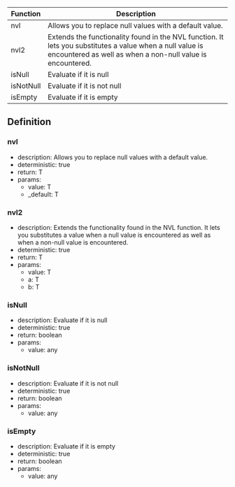 |Function    |Description                                   |
|------------|----------------------------------------------|
|nvl|Allows you to replace null values with a default value.|
|nvl2|Extends the functionality found in the NVL function. It lets you substitutes a value when a null value is encountered as well as when a non-null value is encountered.|
|isNull|Evaluate if it is null|
|isNotNull|Evaluate if it is not null|
|isEmpty|Evaluate if it is empty|

## Definition

### nvl

- description: Allows you to replace null values with a default value.
- deterministic: true
- return: T
- params:
	- value: T
	- _default: T

### nvl2

- description: Extends the functionality found in the NVL function. It lets you substitutes a value when a null value is encountered as well as when a non-null value is encountered.
- deterministic: true
- return: T
- params:
	- value: T
	- a: T
	- b: T

### isNull

- description: Evaluate if it is null
- deterministic: true
- return: boolean
- params:
	- value: any

### isNotNull

- description: Evaluate if it is not null
- deterministic: true
- return: boolean
- params:
	- value: any

### isEmpty

- description: Evaluate if it is empty
- deterministic: true
- return: boolean
- params:
	- value: any
